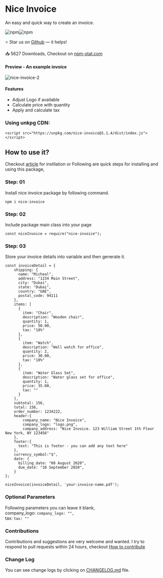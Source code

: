 # Nice Invoice

An easy and quick way to create an invoice.<br>

<img alt="npm" src="https://img.shields.io/npm/v/nice-invoice"><img alt="npm" src="https://img.shields.io/npm/dy/nice-invoice">

:star: Star us on <a href="https://github.com/ayazshah2/nice-invoice" title="Nice Invoice">Github</a> — it helps!

:inbox_tray: 5627 Downloads, Checkout on <a href="https://npm-stat.com/charts.html?package=nice-invoice&from=2020-07-01&to=2022-03-12" title="Nice Invoice Stat on npm-stat.com">npm-stat.com</a> 

#### Preview - An example invoice 

<img src="https://i.ibb.co/LnSK8rG/nice-invoice-3.png" alt="nice-invoice-2" border="0">

#### Features
 - Adjust Logo if available
 - Calculate price with quantity
 - Apply and calculate tax

### Using unkpg CDN:

```<script src="https://unpkg.com/nice-invoice@1.1.4/dist/index.js"></script>```

## How to use it?
Checkout <a href="https://coderadvise.com/best-pdf-invoice-generator-package-of-nodejs/">article</a>  for instllation or Following are quick steps for installing and using this package, 

### Step: 01
Install nice invoice package by following command. 

```npm i nice-invoice```

### Step: 02
Include package main class into your page
```
const niceInvoice = require("nice-invoice");
```
### Step: 03
Store your invoice details into variable and then generate it. 

```   
const invoiceDetail = {
    shipping: {
      name: "Micheal",
      address: "1234 Main Street",
      city: "Dubai",
      state: "Dubai",
      country: "UAE",
      postal_code: 94111
    },
    items: [
      {
        item: "Chair",
        description: "Wooden chair",
        quantity: 1,
        price: 50.00, 
        tax: "10%"
      },
      {
        item: "Watch",
        description: "Wall watch for office",
        quantity: 2,
        price: 30.00,
        tax: "10%"
      },
      {
        item: "Water Glass Set",
        description: "Water glass set for office",
        quantity: 1,
        price: 35.00,
        tax: ""
      }
    ],
    subtotal: 156,
    total: 156,
    order_number: 1234222,
    header:{
        company_name: "Nice Invoice",
        company_logo: "logo.png",
        company_address: "Nice Invoice. 123 William Street 1th Floor New York, NY 123456"
    },
    footer:{
      text: "This is footer - you can add any text here"
    },
    currency_symbol:"$", 
    date: {
      billing_date: "08 August 2020",
      due_date: "10 September 2020",
    }
};

niceInvoice(invoiceDetail, 'your-invoice-name.pdf');
```

### Optional Parameters 
Following parameters you can leave it blank, <br >
company_logo: ```company_logo: "",``` <br>
tax: ```tax: ""```

### Contributions

Contributions and suggestions are very welcome and wanted. I try to respond to pull requests within 24 hours, checkout <a href="https://github.com/bakhtawarshah/nice-invoice/blob/master/CONTRIBUTE.md">How to contribute</a>

### Change Log

You can see change logs by clicking on <a href="https://github.com/bakhtawarshah/nice-invoice/blob/master/CHANGELOG.md">CHANGELOG.md</a> file. 
